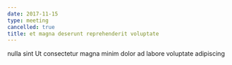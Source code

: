 ```yaml
---
date: 2017-11-15
type: meeting
cancelled: true
title: et magna deserunt reprehenderit voluptate
---
```

nulla sint Ut consectetur magna minim dolor ad labore voluptate adipiscing